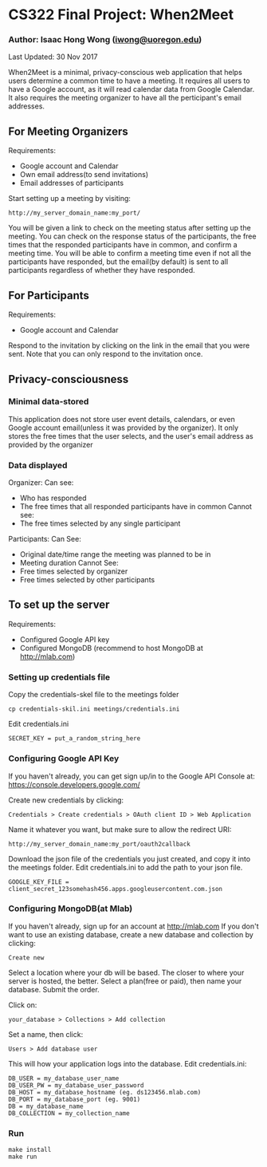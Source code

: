 # CS322 Final Project: When2Meet
### Author: Isaac Hong Wong (iwong@uoregon.edu)
Last Updated: 30 Nov 2017

When2Meet is a minimal, privacy-conscious web application that helps users 
determine a common time to have a meeting. It requires all users to have a 
Google account, as it will read calendar data from Google Calendar. It also
requires the meeting organizer to have all the perticipant's email addresses.


## For Meeting Organizers

Requirements:
- Google account and Calendar
- Own email address(to send invitations)
- Email addresses of participants

Start setting up a meeting by visiting:
```
http://my_server_domain_name:my_port/
```

You will be given a link to check on the meeting status after setting up the
meeting. You can check on the response status of the participants, the free 
times that the responded participants have in common, and confirm a meeting time.
You will be able to confirm a meeting time even if not all the participants
have responded, but the email(by default) is sent to all participants regardless
of whether they have responded.


## For Participants

Requirements:
- Google account and Calendar

Respond to the invitation by clicking on the link in the email that you
were sent. Note that you can only respond to the invitation once.


## Privacy-consciousness
### Minimal data-stored
This application does not store user event details, calendars, or
even Google account email(unless it was provided by the organizer).
It only stores the free times that the user selects, and the user's
email address as provided by the organizer

### Data displayed
Organizer:
Can see: 
- Who has responded
- The free times that all responded participants have in common
Cannot see:
- The free times selected by any single participant

Participants:
Can See:
- Original date/time range the meeting was planned to be in
- Meeting duration
Cannot See:
- Free times selected by organizer
- Free times selected by other participants


## To set up the server

Requirements:
- Configured Google API key
- Configured MongoDB (recommend to host MongoDB at http://mlab.com)

### Setting up credentials file
Copy the credentials-skel file to the meetings folder
```
cp credentials-skil.ini meetings/credentials.ini
```

Edit credentials.ini
```
SECRET_KEY = put_a_random_string_here
```

### Configuring Google API Key
If you haven't already, you can get sign up/in to the Google API Console at:
https://console.developers.google.com/

Create new credentials by clicking: 
```
Credentials > Create credentials > OAuth client ID > Web Application
```

Name it whatever you want, but make sure to allow the redirect URI:
```
http://my_server_domain_name:my_port/oauth2callback
```

Download the json file of the credentials you just created, and copy it
into the meetings folder. Edit credentials.ini to add the path to your
json file.
```
GOOGLE_KEY_FILE = client_secret_123somehash456.apps.googleusercontent.com.json
```

### Configuring MongoDB(at Mlab)
If you haven't already, sign up for an account at http://mlab.com
If you don't want to use an existing database, create a new database and 
collection by clicking:
```
Create new
```

Select a location where your db will be based. The closer to where your
server is hosted, the better. Select a plan(free or paid), then name
your database. Submit the order.

Click on:
```
your_database > Collections > Add collection
```

Set a name, then click:
```
Users > Add database user
```

This will how your application logs into the database. Edit credentials.ini:
```
DB_USER = my_database_user_name
DB_USER_PW = my_database_user_password
DB_HOST = my_database_hostname (eg. ds123456.mlab.com)
DB_PORT = my_database_port (eg. 9001)
DB = my_database_name
DB_COLLECTION = my_collection_name
```

### Run
```
make install
make run
```